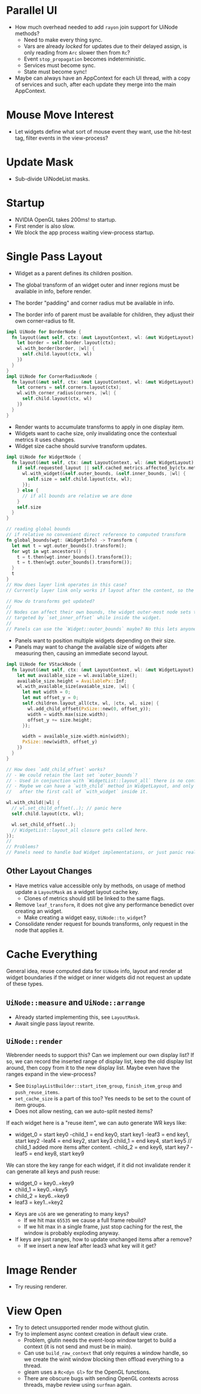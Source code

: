 # Parallel UI

* How much overhead needed to add `rayon` join support for UiNode methods?
    * Need to make every thing sync.
    * Vars are already *locked* for updates due to their delayed assign, is only reading from `Arc` slower then from `Rc`?
    * Event `stop_propagation` becomes indeterministic.
    * Services must become sync.
    * State must become sync!
* Maybe can always have an AppContext for each UI thread, with a copy of services and such, after each update they merge into
  the main AppContext.

# Mouse Move Interest

* Let widgets define what sort of mouse event they want, use the hit-test tag, filter events in the view-process?

# Update Mask

* Sub-divide UiNodeList masks.

# Startup

* NVIDIA OpenGL takes 200ms! to startup.
* First render is also slow.
* We block the app process waiting view-process startup.

# Single Pass Layout

* Widget as a parent defines its children position.
* The global transform of an widget outer and inner regions must be available in info, before render.

* The border "padding" and corner radius mut be available in info.
* The border info of parent must be available for children, they adjust their own corner-radius to fit.
```rust
impl UiNode for BorderNode {
  fn layout(&mut self, ctx: &mut LayoutContext, wl: &mut WidgetLayout) -> PxSize {
    let border = self.border.layout(ctx);
    wl.with_border(border, |wl| {
      self.child.layout(ctx, wl)
    })
  }
}
impl UiNode for CornerRadiusNode {
  fn layout(&mut self, ctx: &mut LayoutContext, wl: &mut WidgetLayout) -> PxSize {
    let corners = self.corners.layout(ctx);
    wl.with_corner_radius(corners, |wl| {
      self.child.layout(ctx, wl)
    })
  }
}
```

* Render wants to accumulate transforms to apply in one display item.
* Widgets want to cache size, only invalidating once the contextual metrics it uses changes.
* Widget size cache should survive transform updates.
```rust
impl UiNode for WidgetNode {
  fn layout(&mut self, ctx: &mut LayoutContext, wl: &mut WidgetLayout) -> PxSize {
    if self.requested_layout || self.cached_metrics.affected_by(ctx.metrics) {
      wl.with_widget(&self.outer_bounds, &self.inner_bounds, |wl| {
        self.size = self.child.layout(ctx, wl);
      });
    } else {
      // if all bounds are relative we are done
    }
    self.size
  }
}

// reading global bounds
// if relative no convenient direct reference to computed transform
fn global_bounds(wgt: &WidgetInfo) -> Transform {
  let mut t = wgt.outer_bounds().transform();
  for wgt in wgt.ancestors() {
    t = t.then(wgt.inner_bounds().transform());
    t = t.then(wgt.outer_bounds().transform());
  }
  t
}
// How does layer link operates in this case?
// Currently layer link only works if layout after the content, so the same, but now they need to query the info tree.

// How do transforms get updated?
//
// Nodes can affect their own bounds, the widget outer-most node sets the references with `with_widget`, that gets
// targeted by `set_inner_offset` while inside the widget.
//
// Panels can use the `Widget::outer_bounds` maybe? No this lets anyone move the widgets.//
```

* Panels want to position multiple widgets depending on their size.
* Panels may want to change the available size of widgets after measuring then, causing an immediate second layout.
```rust
impl UiNode for VStackNode {
  fn layout(&mut self, ctx: &mut LayoutContext, wl: &mut WidgetLayout) -> PxSize {
    let mut available_size = wl.available_size();
    available_size.height = AvailablePx::Inf;
    wl.with_available_size(avaiable_size, |wl| {
      let mut width = 0;
      let mut offset_y = 0;
      self.children.layout_all(ctx, wl, |ctx, wl, size| {
        wl.add_child_offset(PxSize::new(0, offset_y));
        width = width.max(size.width);
        offset_y += size.height;
      });

      width = available_size.width.min(width);
      PxSize::new(width, offset_y)
    })
  }
}

// How does `add_child_offset` works?
// - We could retain the last set `outer_bounds`?
// - Used in conjunction with `WidgetList::layout_all` there is no confusion.
// - Maybe we can have a `with_child` method in WidgetLayout, and only in it we have the child_outer_bounds, also only
//   after the first call of `with_widget` inside it.

wl.with_child(|wl| {
  // wl.set_child_offset(..); // panic here
  self.child.layout(ctx, wl);

  wl.set_child_offset(..);
  // WidgetList::layout_all closure gets called here.
});
// 
// Problems?
// Panels need to handle bad Widget implementations, or just panic really.
```

## Other Layout Changes

* Have metrics value accessible only by methods, on usage of method update a `LayoutMask` as a widget layout cache key.
  - Clones of metrics should still be linked to the same flags.
* Remove `leaf_transform`, it does not give any performance benedict over creating an widget.
  - Make creating a widget easy, `UiNode::to_widget`?
* Consolidate render request for bounds transforms, only request in the node that applies it.

# Cache Everything

General idea, reuse computed data for `UiNode` info, layout and render at
widget boundaries if the widget or inner widgets did not request an update of these types.

## `UiNode::measure` and `UiNode::arrange`

* Already started implementing this, see `LayoutMask`.
* Await single pass layout rewrite.

## `UiNode::render`

Webrender needs to support this? Can we implement our own display list? If so, we can record the inserted range of display list,
keep the old display list around, then copy from it to the new display list. Maybe even have the ranges expand in the view-process?

* See `DisplayListBuilder::start_item_group`, `finish_item_group` and `push_reuse_items`.
* `set_cache_size` is a part of this too? Yes needs to be set to the count of item groups.
* Does not allow nesting, can we auto-split nested items?

If each widget here is a "reuse item", we can auto generate WR keys like:
  - widget_0 = start key0
    -child_1 = end key0, start key1
      -leaf3 = end key1, start key2
      -leaf4 = end key2, start key3
     child_1 = end key4, start key5 // child_1 added more items after content.
    -child_2 = end key6, start key7
      -leaf5 = end key8, start key9

We can store the key range for each widget, if it did not invalidate render it can generate all keys and push reuse:
- widget_0 = key0..=key9
-  child_1 = key0..=key5
-  child_2 = key6..=key9
-    leaf3 = key1..=key2

* Keys are `u16` are we generating to many keys?
  - If we hit max `65535` we cause a full frame rebuild?
  - If we hit max in a single frame, just stop caching for the rest, the window is probably exploding anyway.
* If keys are just ranges, how to update unchanged items after a remove?
  - If we insert a new leaf after lead3 what key will it get?

# Image Render

* Try reusing renderer.

# View Open

* Try to detect unsupported render mode without glutin.
* Try to implement async context creation in default view crate.
    - Problem, glutin needs the event-loop window target to build a context (it is not send and must be in main).
    - Can use `build_raw_context` that only requires a window handle, so we create the winit window blocking then offload
      everything to a thread.
    - gleam uses a `Rc<dyn Gl>` for the OpenGL functions.
    - There are obscure bugs with sending OpenGL contexts across threads, maybe review using `surfman` again.